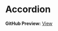 # Accordion


<strong>GitHub Preview:</strong>
<a href="http://andrewduarte.github.io/Accordion" target="_blank">View</a>
